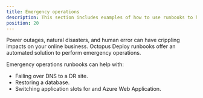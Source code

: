 ```yaml
---
title: Emergency operations
description: This section includes examples of how to use runbooks to help automate disaster recovery operations.
position: 20
---
```


Power outages, natural disasters, and human error can have crippling impacts on your online business. Octopus Deploy runbooks offer an automated solution to perform emergency operations.

Emergency operations runbooks can help with:

- Failing over DNS to a DR site.
- Restoring a database.
- Switching application slots for and Azure Web Application.
